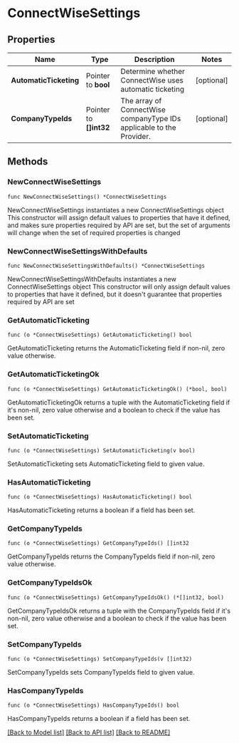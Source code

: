 # ConnectWiseSettings

## Properties

Name | Type | Description | Notes
------------ | ------------- | ------------- | -------------
**AutomaticTicketing** | Pointer to **bool** | Determine whether ConnectWise uses automatic ticketing | [optional] 
**CompanyTypeIds** | Pointer to **[]int32** | The array of ConnectWise companyType IDs applicable to the Provider. | [optional] 

## Methods

### NewConnectWiseSettings

`func NewConnectWiseSettings() *ConnectWiseSettings`

NewConnectWiseSettings instantiates a new ConnectWiseSettings object
This constructor will assign default values to properties that have it defined,
and makes sure properties required by API are set, but the set of arguments
will change when the set of required properties is changed

### NewConnectWiseSettingsWithDefaults

`func NewConnectWiseSettingsWithDefaults() *ConnectWiseSettings`

NewConnectWiseSettingsWithDefaults instantiates a new ConnectWiseSettings object
This constructor will only assign default values to properties that have it defined,
but it doesn't guarantee that properties required by API are set

### GetAutomaticTicketing

`func (o *ConnectWiseSettings) GetAutomaticTicketing() bool`

GetAutomaticTicketing returns the AutomaticTicketing field if non-nil, zero value otherwise.

### GetAutomaticTicketingOk

`func (o *ConnectWiseSettings) GetAutomaticTicketingOk() (*bool, bool)`

GetAutomaticTicketingOk returns a tuple with the AutomaticTicketing field if it's non-nil, zero value otherwise
and a boolean to check if the value has been set.

### SetAutomaticTicketing

`func (o *ConnectWiseSettings) SetAutomaticTicketing(v bool)`

SetAutomaticTicketing sets AutomaticTicketing field to given value.

### HasAutomaticTicketing

`func (o *ConnectWiseSettings) HasAutomaticTicketing() bool`

HasAutomaticTicketing returns a boolean if a field has been set.

### GetCompanyTypeIds

`func (o *ConnectWiseSettings) GetCompanyTypeIds() []int32`

GetCompanyTypeIds returns the CompanyTypeIds field if non-nil, zero value otherwise.

### GetCompanyTypeIdsOk

`func (o *ConnectWiseSettings) GetCompanyTypeIdsOk() (*[]int32, bool)`

GetCompanyTypeIdsOk returns a tuple with the CompanyTypeIds field if it's non-nil, zero value otherwise
and a boolean to check if the value has been set.

### SetCompanyTypeIds

`func (o *ConnectWiseSettings) SetCompanyTypeIds(v []int32)`

SetCompanyTypeIds sets CompanyTypeIds field to given value.

### HasCompanyTypeIds

`func (o *ConnectWiseSettings) HasCompanyTypeIds() bool`

HasCompanyTypeIds returns a boolean if a field has been set.


[[Back to Model list]](../README.md#documentation-for-models) [[Back to API list]](../README.md#documentation-for-api-endpoints) [[Back to README]](../README.md)


